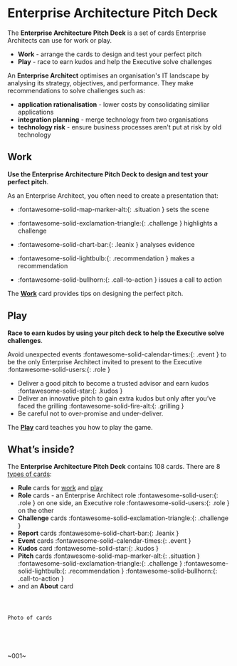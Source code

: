 # Enterprise Architecture Pitch Deck 

The **Enterprise Architecture Pitch Deck** is a set of cards Enterprise Architects can use for work or play. 

- **Work** - arrange the cards to design and test your perfect pitch
- **Play** - race to earn kudos and help the Executive solve challenges

An **Enterprise Architect** optimises an organisation's IT landscape by analysing its strategy, objectives, and performance. They make recommendations to solve challenges such as: 

- **application rationalisation** - lower costs by consolidating similiar applications
- **integration planning** - merge technology from two organisations
- **technology risk** - ensure business processes aren't put at risk by old technology

## Work

**Use the Enterprise Architecture Pitch Deck to design and test your perfect pitch**.

As an Enterprise Architect, you often need to create a presentation that:

- :fontawesome-solid-map-marker-alt:{: .situation } sets the scene

- :fontawesome-solid-exclamation-triangle:{: .challenge } highlights a challenge 

- :fontawesome-solid-chart-bar:{: .leanix } analyses evidence 

- :fontawesome-solid-lightbulb:{: .recommendation } makes a recommendation 

- :fontawesome-solid-bullhorn:{: .call-to-action } issues a call to action


The **[Work](rules/work.md)** card provides tips on designing the perfect pitch.

## Play

**Race to earn kudos by using your pitch deck to help the Executive solve challenges**.

Avoid unexpected events :fontawesome-solid-calendar-times:{: .event  } to be the only Enterprise Architect invited to present to the Executive :fontawesome-solid-users:{: .role }  

- Deliver a good pitch to become a trusted advisor and earn kudos :fontawesome-solid-star:{: .kudos } 
- Deliver an innovative pitch to gain extra kudos but only after you’ve faced the grilling :fontawesome-solid-fire-alt:{: .grilling }
- Be careful not to over-promise and under-deliver. <!-- :fontawesome-solid-minus-circle:{ .over-promise } -->

The **[Play](rules/play.md)** card teaches you how to play the game.

## What’s inside? 

The **Enterprise Architecture Pitch Deck** contains 108 cards. There are 8 [types of cards](rules/card-types.md):

- **Rule** cards for [work](rules/work.md) and [play](rules/play.md)
- **Role** cards - an Enterprise Architect role :fontawesome-solid-user:{: .role } on one side, an Executive role :fontawesome-solid-users:{: .role } on the other  
- **Challenge** cards :fontawesome-solid-exclamation-triangle:{: .challenge } 
- **Report** cards :fontawesome-solid-chart-bar:{: .leanix }
- **Event** cards :fontawesome-solid-calendar-times:{: .event  } 
- **Kudos** card :fontawesome-solid-star:{: .kudos } 
- **Pitch** cards :fontawesome-solid-map-marker-alt:{: .situation } :fontawesome-solid-exclamation-triangle:{: .challenge } :fontawesome-solid-lightbulb:{: .recommendation } :fontawesome-solid-bullhorn:{: .call-to-action }
- and an **About** card


```



Photo of cards





```

~001~
